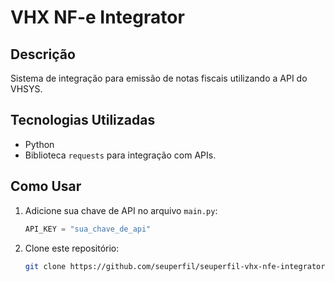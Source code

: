 # VHX NF-e Integrator

## Descrição
Sistema de integração para emissão de notas fiscais utilizando a API do VHSYS.

## Tecnologias Utilizadas
- Python
- Biblioteca `requests` para integração com APIs.

## Como Usar
1. Adicione sua chave de API no arquivo `main.py`:
   ```python
   API_KEY = "sua_chave_de_api"
2. Clone este repositório:
   ```bash
   git clone https://github.com/seuperfil/seuperfil-vhx-nfe-integrator.git
